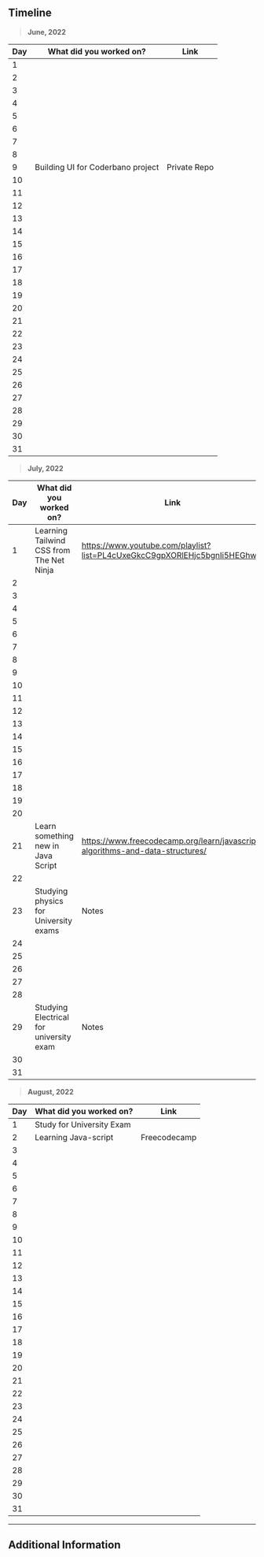 ## Timeline

> **June, 2022**

|Day|What did you worked on?|Link|
|-------|------|--------|
|1|||
|2|||
|3|||
|4|||
|5|||
|6|||
|7|||
|8|||
|9|Building UI for Coderbano project|Private Repo|
|10|||
|11|||
|12|||
|13|||
|14|||
|15|||
|16|||
|17|||
|18|||
|19|||
|20|||
|21|||
|22|||
|23|||
|24|||
|25|||
|26|||
|27|||
|28|||
|29|||
|30|||
|31|||

> **July, 2022**

|Day|What did you worked on?|Link|
|-------|------|--------|
|1|Learning Tailwind CSS from The Net Ninja |https://www.youtube.com/playlist?list=PL4cUxeGkcC9gpXORlEHjc5bgnIi5HEGhw||Private Repo|
|2|||
|3|||
|4|||
|5|||
|6|||
|7|||
|8|||
|9|||
|10|||
|11|||
|12|||
|13|||
|14|||
|15|||
|16|||
|17|||
|18|||
|19|||
|20|||
|21|Learn something new in Java Script|https://www.freecodecamp.org/learn/javascript-algorithms-and-data-structures/|
|22|||
|23|Studying physics for University exams|Notes|
|24|||
|25|||
|26|||
|27|||
|28|||
|29|Studying Electrical for university exam|Notes|
|30|||
|31|||

> **August, 2022**

|Day|What did you worked on?|Link|
|-------|------|--------|
|1|Study for University Exam|||
|2|Learning Java-script |Freecodecamp|
|3|||
|4|||
|5|||
|6|||
|7|||
|8|||
|9|||
|10|||
|11|||
|12|||
|13|||
|14|||
|15|||
|16|||
|17|||
|18|||
|19|||
|20|||
|21|||
|22|||
|23|||
|24|||
|25|||
|26|||
|27|||
|28|||
|29|||
|30|||
|31|||


---

## Additional Information
